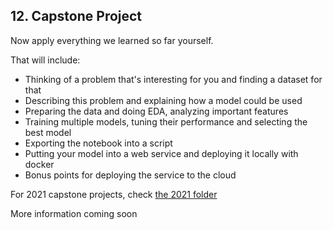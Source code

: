 ## 12. Capstone Project

Now apply everything we learned so far yourself.

That will include:

* Thinking of a problem that's interesting for you and finding a dataset for that
* Describing this problem and explaining how a model could be used
* Preparing the data and doing EDA, analyzing important features
* Training multiple models, tuning their performance and selecting the best model
* Exporting the notebook into a script
* Putting your model into a web service and deploying it locally with docker
* Bonus points for deploying the service to the cloud


For 2021 capstone projects, check [the 2021 folder](../cohorts/2021/12-capstone/)


More information coming soon